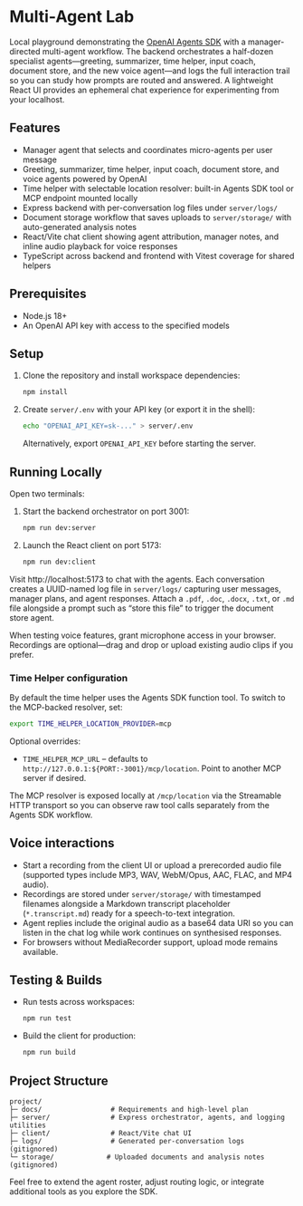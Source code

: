 # Multi-Agent Lab

Local playground demonstrating the [OpenAI Agents SDK](https://github.com/openai/openai-agents-js) with a manager-directed multi-agent workflow. The backend orchestrates a half-dozen specialist agents—greeting, summarizer, time helper, input coach, document store, and the new voice agent—and logs the full interaction trail so you can study how prompts are routed and answered. A lightweight React UI provides an ephemeral chat experience for experimenting from your localhost.

## Features
- Manager agent that selects and coordinates micro-agents per user message
- Greeting, summarizer, time helper, input coach, document store, and voice agents powered by OpenAI
- Time helper with selectable location resolver: built-in Agents SDK tool or MCP endpoint mounted locally
- Express backend with per-conversation log files under `server/logs/`
- Document storage workflow that saves uploads to `server/storage/` with auto-generated analysis notes
- React/Vite chat client showing agent attribution, manager notes, and inline audio playback for voice responses
- TypeScript across backend and frontend with Vitest coverage for shared helpers

## Prerequisites
- Node.js 18+
- An OpenAI API key with access to the specified models

## Setup
1. Clone the repository and install workspace dependencies:
   ```bash
   npm install
   ```
2. Create `server/.env` with your API key (or export it in the shell):
   ```bash
   echo "OPENAI_API_KEY=sk-..." > server/.env
   ```
   Alternatively, export `OPENAI_API_KEY` before starting the server.

## Running Locally
Open two terminals:
1. Start the backend orchestrator on port 3001:
   ```bash
   npm run dev:server
   ```
2. Launch the React client on port 5173:
   ```bash
   npm run dev:client
   ```
Visit http://localhost:5173 to chat with the agents. Each conversation creates a UUID-named log file in `server/logs/` capturing user messages, manager plans, and agent responses. Attach a `.pdf`, `.doc`, `.docx`, `.txt`, or `.md` file alongside a prompt such as “store this file” to trigger the document store agent.

When testing voice features, grant microphone access in your browser. Recordings are optional—drag and drop or upload existing audio clips if you prefer.

### Time Helper configuration

By default the time helper uses the Agents SDK function tool. To switch to the MCP-backed resolver, set:

```bash
export TIME_HELPER_LOCATION_PROVIDER=mcp
```

Optional overrides:

- `TIME_HELPER_MCP_URL` – defaults to `http://127.0.0.1:${PORT:-3001}/mcp/location`. Point to another MCP server if desired.

The MCP resolver is exposed locally at `/mcp/location` via the Streamable HTTP transport so you can observe raw tool calls separately from the Agents SDK workflow.

## Voice interactions
- Start a recording from the client UI or upload a prerecorded audio file (supported types include MP3, WAV, WebM/Opus, AAC, FLAC, and MP4 audio).
- Recordings are stored under `server/storage/` with timestamped filenames alongside a Markdown transcript placeholder (`*.transcript.md`) ready for a speech-to-text integration.
- Agent replies include the original audio as a base64 data URI so you can listen in the chat log while work continues on synthesised responses.
- For browsers without MediaRecorder support, upload mode remains available.

## Testing & Builds
- Run tests across workspaces:
  ```bash
  npm run test
  ```
- Build the client for production:
  ```bash
  npm run build
  ```

## Project Structure
```
project/
├─ docs/                 # Requirements and high-level plan
├─ server/               # Express orchestrator, agents, and logging utilities
├─ client/               # React/Vite chat UI
├─ logs/                 # Generated per-conversation logs (gitignored)
└─ storage/             # Uploaded documents and analysis notes (gitignored)
```

Feel free to extend the agent roster, adjust routing logic, or integrate additional tools as you explore the SDK.
